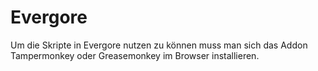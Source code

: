 # Evergore

Um die Skripte in Evergore nutzen zu können muss man sich das Addon Tampermonkey oder Greasemonkey im Browser installieren.
